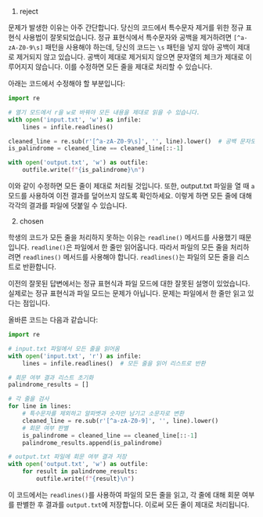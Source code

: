 1. reject

문제가 발생한 이유는 아주 간단합니다. 당신의 코드에서 특수문자 제거를 위한 정규 표현식 사용법이 잘못되었습니다. 정규 표현식에서 특수문자와 공백을 제거하려면 `[^a-zA-Z0-9\s]` 패턴을 사용해야 하는데, 당신의 코드는 `\s` 패턴을 넣지 않아 공백이 제대로 제거되지 않고 있습니다. 공백이 제대로 제거되지 않으면 문자열의 체크가 제대로 이루어지지 않습니다. 이를 수정하면 모든 줄을 제대로 처리할 수 있습니다.

아래는 코드에서 수정해야 할 부분입니다:

```python
import re

# 열기 모드에서 r을 w로 바꿔야 모든 내용을 제대로 읽을 수 있습니다.
with open('input.txt', 'w') as infile:
    lines = infile.readlines()

cleaned_line = re.sub(r'[^a-zA-Z0-9\s]', '', line).lower()  # 공백 문자도 제거
is_palindrome = cleaned_line == cleaned_line[::-1]

with open('output.txt', 'w') as outfile:
    outfile.write(f"{is_palindrome}\n")
```

이와 같이 수정하면 모든 줄이 제대로 처리될 것입니다. 또한, output.txt 파일을 열 때 `a` 모드를 사용하여 이전 결과를 덮어쓰지 않도록 확인하세요. 이렇게 하면 모든 줄에 대해 각각의 결과를 파일에 덧붙일 수 있습니다.

2. chosen

학생의 코드가 모든 줄을 처리하지 못하는 이유는 `readline()` 메서드를 사용했기 때문입니다. `readline()`은 파일에서 한 줄만 읽어옵니다. 따라서 파일의 모든 줄을 처리하려면 `readlines()` 메서드를 사용해야 합니다. `readlines()`는 파일의 모든 줄을 리스트로 반환합니다.

이전의 잘못된 답변에서는 정규 표현식과 파일 모드에 대한 잘못된 설명이 있었습니다. 실제로는 정규 표현식과 파일 모드는 문제가 아닙니다. 문제는 파일에서 한 줄만 읽고 있다는 점입니다.

올바른 코드는 다음과 같습니다:

```python
import re

# input.txt 파일에서 모든 줄을 읽어옴
with open('input.txt', 'r') as infile:
    lines = infile.readlines()  # 모든 줄을 읽어 리스트로 반환

# 회문 여부 결과 리스트 초기화
palindrome_results = []

# 각 줄을 검사
for line in lines:
    # 특수문자를 제외하고 알파벳과 숫자만 남기고 소문자로 변환
    cleaned_line = re.sub(r'[^a-zA-Z0-9]', '', line).lower()
    # 회문 여부 판별
    is_palindrome = cleaned_line == cleaned_line[::-1]
    palindrome_results.append(is_palindrome)

# output.txt 파일에 회문 여부 결과 저장
with open('output.txt', 'w') as outfile:
    for result in palindrome_results:
        outfile.write(f"{result}\n")
```

이 코드에서는 `readlines()`를 사용하여 파일의 모든 줄을 읽고, 각 줄에 대해 회문 여부를 판별한 후 결과를 `output.txt`에 저장합니다. 이로써 모든 줄이 제대로 처리됩니다.
